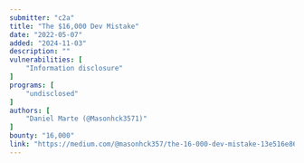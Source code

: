```yaml
---
submitter: "c2a"
title: "The $16,000 Dev Mistake"
date: "2022-05-07"
added: "2024-11-03"
description: ""
vulnerabilities: [
    "Information disclosure"
]
programs: [
    "undisclosed"
]
authors: [
    "Daniel Marte (@Masonhck3571)"
]
bounty: "16,000"
link: "https://medium.com/@masonhck357/the-16-000-dev-mistake-13e516e86be6"
---
```




